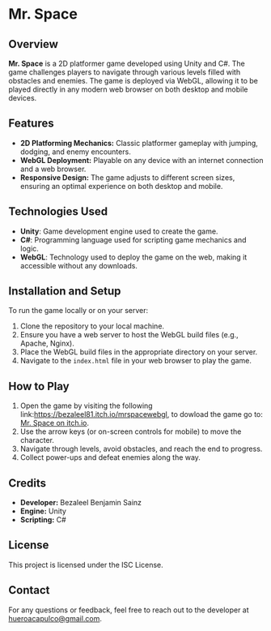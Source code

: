 # Mr. Space

## Overview
**Mr. Space** is a 2D platformer game developed using Unity and C#. The game challenges players to navigate through various levels filled with obstacles and enemies. The game is deployed via WebGL, allowing it to be played directly in any modern web browser on both desktop and mobile devices.

## Features
- **2D Platforming Mechanics:** Classic platformer gameplay with jumping, dodging, and enemy encounters.
- **WebGL Deployment:** Playable on any device with an internet connection and a web browser.
- **Responsive Design:** The game adjusts to different screen sizes, ensuring an optimal experience on both desktop and mobile.

## Technologies Used
- **Unity**: Game development engine used to create the game.
- **C#**: Programming language used for scripting game mechanics and logic.
- **WebGL**: Technology used to deploy the game on the web, making it accessible without any downloads.

## Installation and Setup
To run the game locally or on your server:
1. Clone the repository to your local machine.
2. Ensure you have a web server to host the WebGL build files (e.g., Apache, Nginx).
3. Place the WebGL build files in the appropriate directory on your server.
4. Navigate to the `index.html` file in your web browser to play the game.

## How to Play
1. Open the game by visiting the following link:https://bezaleel81.itch.io/mrspacewebgl, to dowload the game go to: [Mr. Space on itch.io](https://bezaleel81.itch.io/mrspace4mac).
2. Use the arrow keys (or on-screen controls for mobile) to move the character.
3. Navigate through levels, avoid obstacles, and reach the end to progress.
4. Collect power-ups and defeat enemies along the way.

## Credits
- **Developer:** Bezaleel Benjamin Sainz
- **Engine:** Unity
- **Scripting:** C#

## License
This project is licensed under the ISC License.

## Contact
For any questions or feedback, feel free to reach out to the developer at hueroacapulco@gmail.com.
